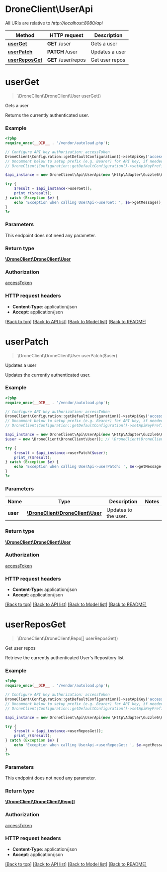 # DroneClient\UserApi

All URIs are relative to *http://localhost:8080/api*

Method | HTTP request | Description
------------- | ------------- | -------------
[**userGet**](UserApi.md#userGet) | **GET** /user | Gets a user
[**userPatch**](UserApi.md#userPatch) | **PATCH** /user | Updates a user
[**userReposGet**](UserApi.md#userReposGet) | **GET** /user/repos | Get user repos


# **userGet**
> \DroneClient\DroneClient\User userGet()

Gets a user

Returns the currently authenticated user.

### Example
```php
<?php
require_once(__DIR__ . '/vendor/autoload.php');

// Configure API key authorization: accessToken
DroneClient\Configuration::getDefaultConfiguration()->setApiKey('access_token', 'YOUR_API_KEY');
// Uncomment below to setup prefix (e.g. Bearer) for API key, if needed
// DroneClient\Configuration::getDefaultConfiguration()->setApiKeyPrefix('access_token', 'Bearer');

$api_instance = new DroneClient\Api\UserApi(new \Http\Adapter\Guzzle6\Client());

try {
    $result = $api_instance->userGet();
    print_r($result);
} catch (Exception $e) {
    echo 'Exception when calling UserApi->userGet: ', $e->getMessage(), PHP_EOL;
}
?>
```

### Parameters
This endpoint does not need any parameter.

### Return type

[**\DroneClient\DroneClient\User**](../Model/User.md)

### Authorization

[accessToken](../../README.md#accessToken)

### HTTP request headers

 - **Content-Type**: application/json
 - **Accept**: application/json

[[Back to top]](#) [[Back to API list]](../../README.md#documentation-for-api-endpoints) [[Back to Model list]](../../README.md#documentation-for-models) [[Back to README]](../../README.md)

# **userPatch**
> \DroneClient\DroneClient\User userPatch($user)

Updates a user

Updates the currently authenticated user.

### Example
```php
<?php
require_once(__DIR__ . '/vendor/autoload.php');

// Configure API key authorization: accessToken
DroneClient\Configuration::getDefaultConfiguration()->setApiKey('access_token', 'YOUR_API_KEY');
// Uncomment below to setup prefix (e.g. Bearer) for API key, if needed
// DroneClient\Configuration::getDefaultConfiguration()->setApiKeyPrefix('access_token', 'Bearer');

$api_instance = new DroneClient\Api\UserApi(new \Http\Adapter\Guzzle6\Client());
$user = new \DroneClient\DroneClient\User(); // \DroneClient\DroneClient\User | Updates to the user.

try {
    $result = $api_instance->userPatch($user);
    print_r($result);
} catch (Exception $e) {
    echo 'Exception when calling UserApi->userPatch: ', $e->getMessage(), PHP_EOL;
}
?>
```

### Parameters

Name | Type | Description  | Notes
------------- | ------------- | ------------- | -------------
 **user** | [**\DroneClient\DroneClient\User**](../Model/User.md)| Updates to the user. |

### Return type

[**\DroneClient\DroneClient\User**](../Model/User.md)

### Authorization

[accessToken](../../README.md#accessToken)

### HTTP request headers

 - **Content-Type**: application/json
 - **Accept**: application/json

[[Back to top]](#) [[Back to API list]](../../README.md#documentation-for-api-endpoints) [[Back to Model list]](../../README.md#documentation-for-models) [[Back to README]](../../README.md)

# **userReposGet**
> \DroneClient\DroneClient\Repo[] userReposGet()

Get user repos

Retrieve the currently authenticated User's Repository list

### Example
```php
<?php
require_once(__DIR__ . '/vendor/autoload.php');

// Configure API key authorization: accessToken
DroneClient\Configuration::getDefaultConfiguration()->setApiKey('access_token', 'YOUR_API_KEY');
// Uncomment below to setup prefix (e.g. Bearer) for API key, if needed
// DroneClient\Configuration::getDefaultConfiguration()->setApiKeyPrefix('access_token', 'Bearer');

$api_instance = new DroneClient\Api\UserApi(new \Http\Adapter\Guzzle6\Client());

try {
    $result = $api_instance->userReposGet();
    print_r($result);
} catch (Exception $e) {
    echo 'Exception when calling UserApi->userReposGet: ', $e->getMessage(), PHP_EOL;
}
?>
```

### Parameters
This endpoint does not need any parameter.

### Return type

[**\DroneClient\DroneClient\Repo[]**](../Model/Repo.md)

### Authorization

[accessToken](../../README.md#accessToken)

### HTTP request headers

 - **Content-Type**: application/json
 - **Accept**: application/json

[[Back to top]](#) [[Back to API list]](../../README.md#documentation-for-api-endpoints) [[Back to Model list]](../../README.md#documentation-for-models) [[Back to README]](../../README.md)

